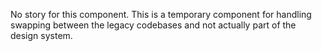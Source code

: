 No story for this component. This is a temporary component for handling swapping between the legacy codebases and not actually part of the design system.
